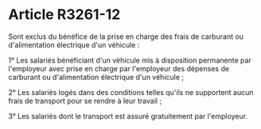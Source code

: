 # Article R3261-12

Sont exclus du bénéfice de la prise en charge des frais de carburant ou d'alimentation électrique d'un véhicule : 

1° Les salariés bénéficiant d'un véhicule mis à disposition permanente par l'employeur avec prise en charge par l'employeur des dépenses de carburant ou d'alimentation électrique d'un véhicule ; 

2° Les salariés logés dans des conditions telles qu'ils ne supportent aucun frais de transport pour se rendre à leur travail ; 

3° Les salariés dont le transport est assuré gratuitement par l'employeur.